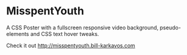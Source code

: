 # MisspentYouth
A CSS Poster with a fullscreen responsive video background, pseudo-elements and CSS text hover tweaks.

Check it out http://misspentyouth.bill-karkavos.com

